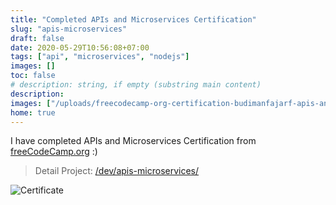 ```yaml
---
title: "Completed APIs and Microservices Certification"
slug: "apis-microservices"
draft: false
date: 2020-05-29T10:56:08+07:00
tags: ["api", "microservices", "nodejs"]
images: []
toc: false
# description: string, if empty (substring main content)
description:
images: ["/uploads/freecodecamp-org-certification-budimanfajarf-apis-and-microservices-2020-05-29.png"]
home: true
---
```

I have completed APIs and Microservices Certification from [freeCodeCamp.org](https://www.freecodecamp.org "freeCodeCamp") :)

> Detail Project: [/dev/apis-microservices/](/dev/apis-microservices/)

![Certificate](/uploads/freecodecamp-org-certification-budimanfajarf-apis-and-microservices-2020-05-29.png)
